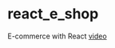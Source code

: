# react_e_shop
E-commerce with React
[video](https://youtu.be/7gQay39krqY?list=PL-Db3tEF6pB8UO2MmccX-5qeGDX9rek7Q&t=1250)
